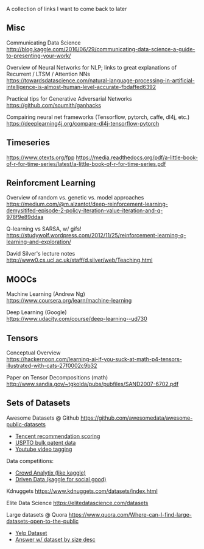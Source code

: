 A collection of links I want to come back to later

## Misc 
Communicating Data Science  
http://blog.kaggle.com/2016/06/29/communicating-data-science-a-guide-to-presenting-your-work/

Overview of Neural Networks for NLP; links to great explanations of Recurrent / LTSM / Attention NNs  
https://towardsdatascience.com/natural-language-processing-in-artificial-intelligence-is-almost-human-level-accurate-fbdaffed6392

Practical tips for Generative Adversarial Networks
https://github.com/soumith/ganhacks

Compairing neural net frameworks (Tensorflow, pytorch, caffe, dl4j, etc.)
https://deeplearning4j.org/compare-dl4j-tensorflow-pytorch

## Timeseries
https://www.otexts.org/fpp
https://media.readthedocs.org/pdf/a-little-book-of-r-for-time-series/latest/a-little-book-of-r-for-time-series.pdf

## Reinforcment Learning
Overview of random vs. genetic vs. model approaches  
https://medium.com/@m.alzantot/deep-reinforcement-learning-demysitifed-episode-2-policy-iteration-value-iteration-and-q-978f9e89ddaa

Q-learning vs SARSA, w/ gifs!  
https://studywolf.wordpress.com/2012/11/25/reinforcement-learning-q-learning-and-exploration/

David Silver's lecture notes  
http://www0.cs.ucl.ac.uk/staff/d.silver/web/Teaching.html

## MOOCs
Machine Learning (Andrew Ng)  
https://www.coursera.org/learn/machine-learning

Deep Learning (Google)  
https://www.udacity.com/course/deep-learning--ud730

## Tensors
Conceptual Overview  
https://hackernoon.com/learning-ai-if-you-suck-at-math-p4-tensors-illustrated-with-cats-27f0002c9b32

Paper on Tensor Decompositions (math)  
http://www.sandia.gov/~tgkolda/pubs/pubfiles/SAND2007-6702.pdf

## Sets of Datasets
Awesome Datasets @ Github https://github.com/awesomedata/awesome-public-datasets
  * [Tencent recommendation scoring](https://www.kaggle.com/c/kddcup2012-track1#SubmissionInstructions)
  * [USPTO bulk patent data](https://www.uspto.gov/learning-and-resources/bulk-data-products)
  * [Youtube video tagging](https://research.google.com/youtube8m/download.html)

Data competitions:
  * [Crowd Analytix (like kaggle)](https://crowdanalytix.com/community)
  * [Driven Data (kaggle for social good)](https://www.drivendata.org/competitions/)

Kdnuggets https://www.kdnuggets.com/datasets/index.html

Elite Data Science https://elitedatascience.com/datasets

Large datasets @ Quora https://www.quora.com/Where-can-I-find-large-datasets-open-to-the-public
  * [Yelp Dataset](https://www.yelp.com/dataset/challenge)
  * [Answer w/ dataset by size desc](https://www.quora.com/Where-can-I-find-large-datasets-open-to-the-public/answer/Jeff-Hammerbacher?share=db74d990&srid=5S7kn)
